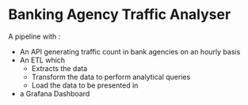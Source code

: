 # Banking Agency Traffic Analyser
A pipeline with :
- An API generating traffic count in bank agencies on an hourly basis
- An ETL which 
  - Extracts the data
  - Transform the data to perform analytical queries
  - Load the data to be presented in
- a Grafana Dashboard
